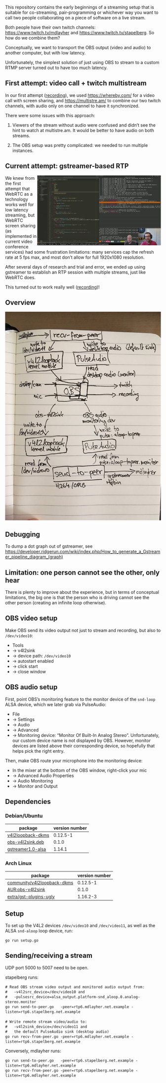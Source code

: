 This repository contains the early beginnings of a streaming setup that is
suitable for co-streaming, pair-programming or whichever way you want to call
two people collaborating on a piece of software on a live stream.

Both people have their own twitch channels: https://www.twitch.tv/mdlayher and
https://www.twitch.tv/stapelberg. So how do we combine them?

Conceptually, we want to transport the OBS output (video and audio) to another
computer, but with low latency.

Unfortunately, the simplest solution of just using OBS to stream to a custom
RTMP server turned out to have too much latency.

## First attempt: video call + twitch multistream

In our first attempt ([recording](https://www.youtube.com/watch?v=JW8Cg6JDXSc)),
we used https://whereby.com/ for a video call with screen sharing, and
https://multistre.am/ to combine our two twitch channels, with audio only on one
channel to have it synchronized.

There were some issues with this approach:

1. Viewers of the stream without audio were confused and didn’t see the hint to
   watch at multistre.am. It would be better to have audio on both streams.

1. The OBS setup was pretty complicated: we needed to run multiple instances.

## Current attempt: gstreamer-based RTP

<a href="https://youtu.be/1g46ei9aBH0"><img src="2020-06-27-webrtc.jpg"
width="400" align="right" alt="thumbnail"></a>

We knew from the first attempt that WebRTC as a technology works well for low
latency streaming, but WebRTC screen sharing (as implemented in current video
conference services) had some frustration limitations: many services cap the
refresh rate at 5 fps max, and most don’t allow for full 1920x1080 resolution.

After several days of research and trial and error, we ended up using gstreamer
to establish an RTP session with multiple streams, just like WebRTC does.

This turned out to work really well ([recording](https://youtu.be/1g46ei9aBH0))!

## Overview

![overview](overview.jpg)

## Debugging

To dump a dot graph out of gstreamer, see https://developer.ridgerun.com/wiki/index.php/How_to_generate_a_Gstreamer_pipeline_diagram_(graph)

## Limitation: one person cannot see the other, only hear

There is plenty to improve about the experience, but in terms of conceptual
limitations, the big one is that the person who is driving cannot see the other
person (creating an infinite loop otherwise).

## OBS video setup

Make OBS send its video output not just to stream and recording, but also to
`/dev/video10`:

* Tools
* → v4l2sink
* → device path: `/dev/video10`
* → autostart enabled
* → click start
* → close window

## OBS audio setup

First, point OBS’s monitoring feature to the monitor device of the `snd-loop`
ALSA device, which we later grab via PulseAudio:

* File
* → Settings
* → Audio
* → Advanced
* → Monitoring device: “Monitor Of Built-In Analog Stereo”. Unfortunately, our
  custom device name is not displayed by OBS. However, monitor devices are
  listed above their corresponding device, so hopefully that helps pick the
  right entry.

Then, make OBS route your microphone into the monitoring device:

* In the mixer at the bottom of the OBS window, right-click your mic
* → Advanced Audio Properties
* → Audio Monitoring
* → Monitor and Output

## Dependencies

### Debian/Ubuntu

| package | version number |
|---------|----------------|
| [v4l2loopback-dkms](https://packages.debian.org/bullseye/v4l2loopback-dkms) | 0.12.5-1 |
| [obs-v4l2sink.deb](https://github.com/CatxFish/obs-v4l2sink/releases/download/0.1.0/obs-v4l2sink.deb) | 0.1.0 |
| [gstreamer1.0-alsa](https://packages.ubuntu.com/bionic/gstreamer1.0-alsa) | 1.14.1

### Arch Linux

| package | version number |
|---------|----------------|
| [community/v4l2loopback-dkms](https://www.archlinux.org/packages/community/any/v4l2loopback-dkms/) | 0.12.5-1 |
| [AUR:obs-v4l2sink](https://aur.archlinux.org/packages/obs-v4l2sink/) | 0.1.0 |
| [extra/gst-plugins-ugly](https://www.archlinux.org/packages/extra/x86_64/gst-plugins-ugly/) | 1.16.2-3

## Setup

To set up the V4L2 devices `/dev/video10` and `/dev/video11`, as well as the
ALSA `snd-aloop` loop device, run:

```shell
go run setup.go
```

## Sending/receiving a stream

UDP port 5000 to 5007 need to be open.

stapelberg runs:
```
# Read OBS stream video output and monitored audio output from:
#   -v4l2src_device=/dev/video10 and
#   -pulsesrc_device=alsa_output.platform-snd_aloop.0.analog-stereo.monitor
go run send-to-peer.go   -peer=rtp6.mdlayher.net.example -listen=rtp6.stapelberg.net.example

# Write remote stream video/audio to:
#   -v4l2sink_device=/dev/video11 and
#   the default PulseAudio sink (desktop audio)
go run recv-from-peer.go -peer=rtp6.mdlayher.net.example -listen=rtp6.stapelberg.net.example
```

Conversely, mdlayher runs:
```
go run send-to-peer.go   -peer=rtp6.stapelberg.net.example -listen=rtp6.mdlayher.net.example
go run recv-from-peer.go -peer=rtp6.stapelberg.net.example -listen=rtp6.mdlayher.net.example
```
